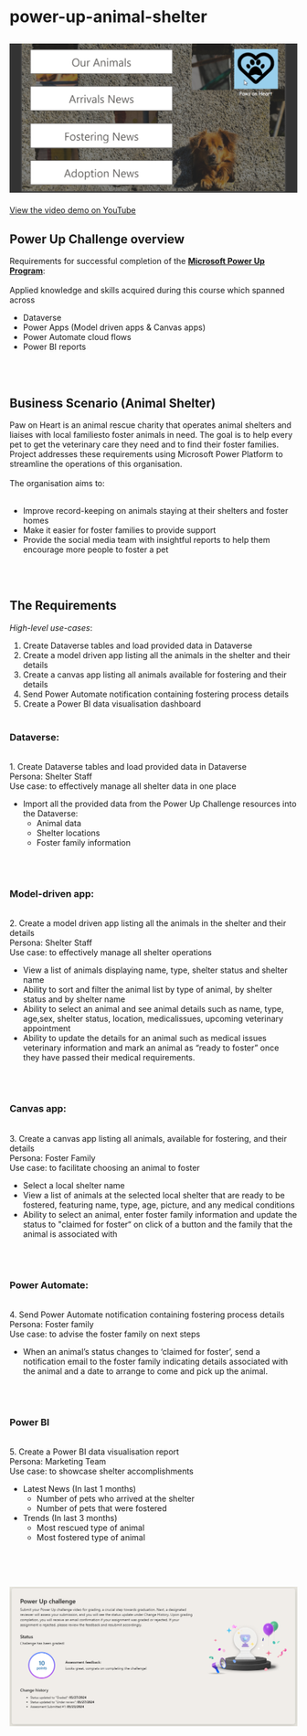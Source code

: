 # power-up-animal-shelter

<h2 align="left"><img src="PawsOnHeart.png"></h2>

[View the video demo on YouTube](https://www.youtube.com/watch?v=ksAsAssvfhA)

## Power Up Challenge overview

Requirements for successful completion of the [**Microsoft Power Up Program**](https://powerup.microsoft.com/):
<br><br>
Applied knowledge and skills acquired during this course which spanned across
<br>
- Dataverse
- Power Apps (Model driven apps & Canvas apps)
- Power Automate cloud flows
- Power BI reports

<br><br>
## Business Scenario (Animal Shelter)
Paw on Heart is an animal rescue charity that operates animal shelters and liaises with local familiesto foster animals in need. 
The goal is to help every pet to get the veterinary care they need and to find their foster families.
Project addresses these requirements using Microsoft Power Platform to streamline the operations of this organisation.
<br><br>
The organisation aims to:
<br><br>

- Improve record-keeping on animals staying at their shelters and foster homes
- Make it easier for foster families to provide support
- Provide the social media team with insightful reports to help them encourage more people to foster a pet
 
<br><br>
## The Requirements
*High-level use-cases*:
<br>
1. Create Dataverse tables and load provided data in Dataverse<br>
2. Create a model driven app listing all the animals in the shelter and their details<br>
3. Create a canvas app listing all animals available for fostering and their details<br>
4. Send Power Automate notification containing fostering process details<br>
5. Create a Power BI data visualisation dashboard
<br><br>

### Dataverse:
<br>
1. Create Dataverse tables and load provided data in Dataverse<br>
Persona: Shelter Staff<br>
Use case: to effectively manage all shelter data in one place<br>

- Import all the provided data from the Power Up Challenge resources into the Dataverse:
  - Animal data
  - Shelter locations
  - Foster family information

<br><br>

### Model-driven app:
<br>
2. Create a model driven app listing all the animals in the shelter and their details<br>
Persona: Shelter Staff<br>
Use case: to effectively manage all shelter operations<br>

- View a list of animals displaying name, type, shelter status and shelter name
- Ability to sort and filter the animal list by type of animal, by shelter status and by shelter name
- Ability to select an animal and see animal details such as name, type, age,sex, shelter status, location, medicalissues, upcoming veterinary appointment
- Ability to update the details for an animal such as medical issues veterinary information and mark an animal as “ready to foster” once they have passed their medical requirements.

<br><br>

### Canvas app:
<br>
3. Create a canvas app listing all animals, available for fostering, and their details<br>
Persona: Foster Family<br>
Use case: to facilitate choosing an animal to foster<br>

- Select a local shelter name
- View a list of animals at the selected local shelter that are ready to be fostered, featuring name, type, age, picture, and any medical conditions
- Ability to select an animal, enter foster family information and update the status to "claimed for foster“ on click of a button and the family that the animal is associated with

<br><br>

### Power Automate:
<br>
4. Send Power Automate notification containing fostering process details<br>
Persona: Foster family<br>
Use case: to advise the foster family on next steps<br>

- When an animal’s status changes to ‘claimed for foster’, send a notification email to the foster family indicating details associated with the animal and a date to arrange to come and pick up the animal.

<br><br>

### Power BI
<br>
5. Create a Power BI data visualisation report<br>
Persona: Marketing Team<br>
Use case: to showcase shelter accomplishments<br>

- Latest News (In last 1 months)
  - Number of pets who arrived at the shelter
  - Number of pets that were fostered
- Trends (In last 3 months)
  - Most rescued type of animal
  - Most fostered type of animal

<br><br>
<h2 align="left"><img src="graded.png"></h2>





